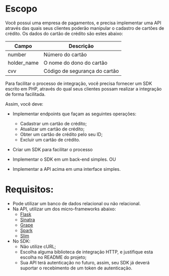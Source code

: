 # Escopo

Você possui uma empresa de pagamentos, e precisa implementar uma API através das quais seus clientes poderão manipular o cadastro de cartões de crédito. Os dados do cartão de crédito são estes abaixo:

|Campo|Descrição|
|---|---|
|number|Número do cartão|
|holder_name|O nome do dono do cartão|
|cvv|Código de segurança do cartão|

Para facilitar o processo de integração, você precisa fornecer um SDK escrito em PHP, através do qual seus clientes possam realizar a integração de forma facilitada.

Assim, você deve:
* Implementar endpoints que façam as seguintes operações:
    * Cadastrar um cartão de crédito;
    * Atualizar um cartão de crédito;
    * Obter um cartão de crédito pelo seu ID;
    * Excluir um cartão de crédito.

* Criar um SDK para facilitar o processo
* Implementar o SDK em um back-end simples.
OU
* Implementar a API acima em uma interface simples.


# Requisitos:

* Pode utilizar um banco de dados relacional ou não relacional.
* Na API, utilizar um dos micro-frameworks abaixo:
    * [Flask](http://flask.pocoo.org/)
    * [Sinatra](http://sinatrarb.com/)
    * [Grape](https://github.com/ruby-grape/grape)
    * [Spark](https://spark.apache.org/)
    * [Slim](https://www.slimframework.com/)
* No SDK:
    * Não utilize cURL;
    * Escolha alguma biblioteca de integração HTTP, e justifique esta escolha no README do projeto;
    * Sua API terá autenticação no futuro, assim, seu SDK já deverá suportar o recebimento de um token de autenticação.



